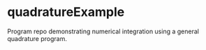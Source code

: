 # quadratureExample
Program repo demonstrating numerical integration using a general quadrature program.
